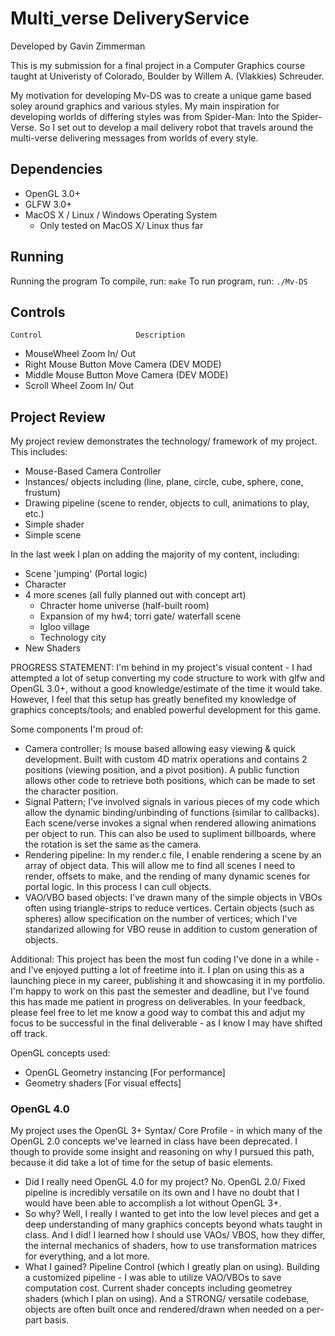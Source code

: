 # Multi_verse DeliveryService
Developed by Gavin Zimmerman

This is my submission for a final project in a Computer Graphics course taught at Univeristy of Colorado, Boulder by Willem A. (Vlakkies) Schreuder.

My motivation for developing Mv-DS was to create a unique game based soley around graphics and various styles. My main inspiration for developing worlds of differing styles was from Spider-Man: Into the Spider-Verse. So I set out to develop a mail delivery robot that travels around the multi-verse delivering messages from worlds of every style.



## Dependencies
 - OpenGL 3.0+
 - GLFW 3.0+
 - MacOS X / Linux / Windows  Operating System
    - Only tested on MacOS X/ Linux thus far

## Running
Running the program
To compile, run: <code>make</code>
To run program, run: <code>./Mv-DS</code>


## Controls
    Control                     Description
-   MouseWheel                  Zoom In/ Out
-   Right Mouse Button          Move Camera (DEV MODE)
-   Middle Mouse Button         Move Camera (DEV MODE)
-   Scroll Wheel                Zoom In/ Out



## Project Review
My project review demonstrates the technology/ framework of my project. This includes:
- Mouse-Based Camera Controller 
- Instances/ objects including (line, plane, circle, cube, sphere, cone, frustum)
- Drawing pipeline (scene to render, objects to cull, animations to play, etc.)
- Simple shader
- Simple scene


In the last week I plan on adding the majority of my content, including:
- Scene 'jumping' (Portal logic)
- Character
- 4 more scenes (all fully planned out with concept art)
    - Chracter home universe (half-built room)
    - Expansion of my hw4; torri gate/ waterfall scene
    - Igloo village
    - Technology city
- New Shaders


PROGRESS STATEMENT: I'm behind in my project's visual content - I had attempted a lot of setup converting my code structure to work with glfw and OpenGL 3.0+, without a good knowledge/estimate of the time it would take. However, I feel that this setup has greatly benefited my knowledge of graphics concepts/tools; and enabled powerful development for this game. 


Some components I'm proud of:
- Camera controller; Is mouse based allowing easy viewing & quick development. Built with custom 4D matrix operations and contains 2 positions (viewing position, and a pivot position). A public function allows other code to retrieve both positions, which can be made to set the character position.
- Signal Pattern; I've involved signals in various pieces of my code which allow the dynamic binding/unbinding of functions (similar to callbacks). Each scene/verse invokes a signal when rendered allowing animations per object to run. This can also be used to supliment billboards, where the rotation is set the same as the camera.
- Rendering pipeline: In my render.c file, I enable rendering a scene by an array of object data. This will allow me to find all scenes I need to render, offsets to make, and the rending of many dynamic scenes for portal logic. In this process I can cull objects.
- VAO/VBO based objects: I've drawn many of the simple objects in VBOs often using triangle-strips to reduce vertices. Certain objects (such as spheres) allow specification on the number of vertices; which I've standarized allowing for VBO reuse in addition to custom generation of objects.


Additional:
This project has been the most fun coding I've done in a while - and I've enjoyed putting a lot of freetime into it. I plan on using this as a launching piece in my career, publishing it and showcasing it in my portfolio. I'm happy to work on this past the semester and deadline, but I've found this has made me patient in progress on deliverables. In your feedback, please feel free to let me know a good way to combat this and adjut my focus to be successful in the final deliverable - as I know I may have shifted off track.

OpenGL concepts used:
- OpenGL Geometry instancing [For performance]
- Geometry shaders [For visual effects]



### OpenGL 4.0
My project uses the OpenGL 3+ Syntax/ Core Profile - in which many of the OpenGL 2.0 concepts we've learned in class have been deprecated. I though to provide some insight and reasoning on why I pursued this path, because it did take a lot of time for the setup of basic elements.
 - Did I really need OpenGL 4.0 for my project? No. OpenGL 2.0/ Fixed pipeline is incredibly versatile on its own and I have no doubt that I would have been able to accomplish a lot without OpenGL 3+.
 - So why? Well, I really I wanted to get into the low level pieces and get a deep understanding of many graphics concepts beyond whats taught in class. And I did! I learned how I should use VAOs/ VBOS, how they differ, the internal mechanics of shaders, how to use transformation matrices for everything, and a lot more.
 - What I gained? Pipeline Control (which I greatly plan on using). Building a customized pipeline - I was able to utilize VAO/VBOs to save computation cost. Current shader concepts including geometrey shaders (which I plan on using). And a STRONG/ versatile codebase, objects are often built once and rendered/drawn when needed on a per-part basis.